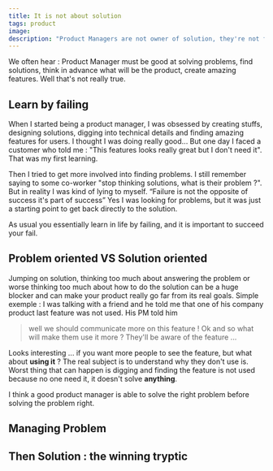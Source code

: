 ```yaml
---
title: It is not about solution
tags: product
image:
description: "Product Managers are not owner of solution, they're not finding solutions by themselves. Product manager is about managing problems. This is an article about how the triptic Product Manager, Engineering Manager and Product Designer could work. "
---
```


<p class="lead">We often hear : Product Manager must be good at solving problems, find solutions, think in advance what will be the product, create amazing features. Well that's not really true. </p>

## Learn by failing 

When I started being a product manager, I was obsessed by creating stuffs, designing solutions, digging into technical details and finding amazing features for users. I thought I was doing really good... But one day I faced a customer who told me : "This features looks really great but I don't need it". That was my first learning. 

Then I tried to get more involved into finding problems. I still remember saying to some co-worker "stop thinking solutions, what is their problem ?". But in reality I was kind of lying to myself. <q>Failure is not the opposite of success it's part of success</q>
Yes I was looking for problems, but it was just a starting point to get back directly to the solution. 

As usual you essentially learn in life by failing, and it is important to succeed your fail.

## Problem oriented VS Solution oriented

Jumping on solution, thinking too much about answering the problem or worse thinking too much about how to do the solution can be a huge blocker and can make your product really go far from its real goals. 
Simple exemple : I was talking with a friend and he told me that one of his company product last feature was not used. His PM told him 

> well we should communicate more on this feature !
> Ok and so what will make them use it more ? 
> They'll be aware of the feature ...

Looks interesting ... if you want more people to see the feature, but what about __using it__ ? 
The real subject is to understand why they don't use is. Worst thing that can happen is digging and finding the feature is not used because no one need it, it doesn't solve __anything__. 

I think a good product manager is able to solve the right problem before solving the problem right. 


## Managing Problem

## Then Solution : the winning tryptic 